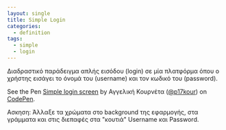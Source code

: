 ```yaml
---
layout: single
title: Simple Login
categories:
  - definition
tags:
  - simple
  - login
---
```


Διαδραστικό παράδειγμα απλής εισόδου (login) σε μία πλατφόρμα όπου ο χρήστης εισάγει το όνομά του (username) και τον κωδικό του (password).

<p data-height="350" data-theme-id="17517" data-slug-hash="dYPxYp" data-default-tab="result" data-user="p17kour" class='codepen'>See the Pen <a href='https://codepen.io/p17kour/pen/bQJjRp'>Simple login screen</a> by Αγγελική Κουρνέτα (<a href='http://codepen.io/p17kour'>@p17kour</a>) on <a href='http://codepen.io'>CodePen</a>.</p>
<script async src="//assets.codepen.io/assets/embed/ei.js"></script>

Ασκηση: Άλλαξε τα χρώματα στο background της εφαρμογής, στα γράμματα και στις διεπαφές στα "κουτιά" Username και Password.
